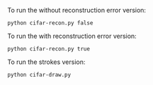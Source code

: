To run the without reconstruction error version:
```
python cifar-recon.py false
```
To run the with reconstruction error version:
```
python cifar-recon.py true
```
To run the strokes version:
```
python cifar-draw.py
```
